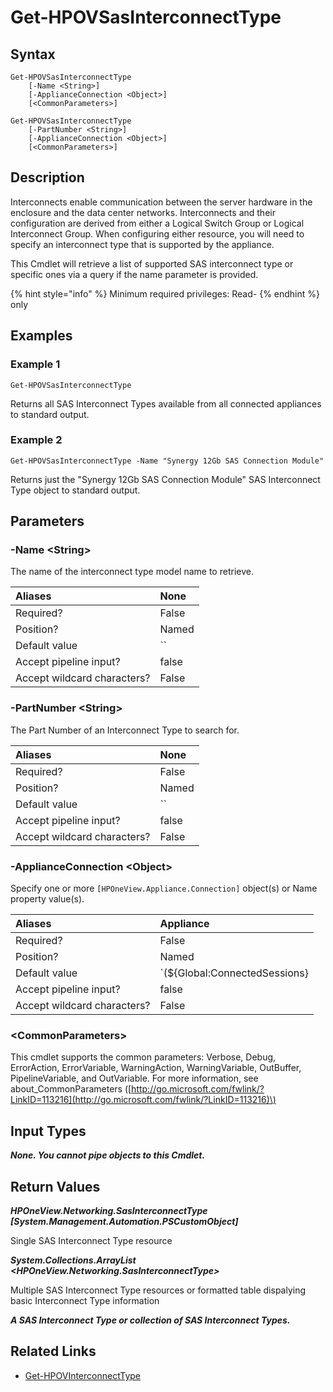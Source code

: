﻿---
description: Retrieve SAS Interconnect Type resource(s).
---

# Get-HPOVSasInterconnectType

## Syntax

```text
Get-HPOVSasInterconnectType
    [-Name <String>]
    [-ApplianceConnection <Object>]
    [<CommonParameters>]
```

```text
Get-HPOVSasInterconnectType
    [-PartNumber <String>]
    [-ApplianceConnection <Object>]
    [<CommonParameters>]
```

## Description

Interconnects enable communication between the server hardware in the enclosure and the data center networks. Interconnects and their configuration are derived from either a Logical Switch Group or Logical Interconnect Group. When configuring either resource, you will need to specify an interconnect type that is supported by the appliance.

This Cmdlet will retrieve a list of supported SAS interconnect type or specific ones via a query if the name parameter is provided. 

{% hint style="info" %}
Minimum required privileges: Read-
{% endhint %}
only
## Examples

###  Example 1 

```text
Get-HPOVSasInterconnectType
```

Returns all SAS Interconnect Types available from all connected appliances to standard output.

###  Example 2 

```text
Get-HPOVSasInterconnectType -Name "Synergy 12Gb SAS Connection Module"
```

Returns just the "Synergy 12Gb SAS Connection Module" SAS Interconnect Type object to standard output.

## Parameters

### -Name &lt;String&gt;

The name of the interconnect type model name to retrieve.

| Aliases | None |
| :--- | :--- |
| Required? | False |
| Position? | Named |
| Default value | `` |
| Accept pipeline input? | false |
| Accept wildcard characters? | False |

### -PartNumber &lt;String&gt;

The Part Number of an Interconnect Type to search for.

| Aliases | None |
| :--- | :--- |
| Required? | False |
| Position? | Named |
| Default value | `` |
| Accept pipeline input? | false |
| Accept wildcard characters? | False |

### -ApplianceConnection &lt;Object&gt;

Specify one or more `[HPOneView.Appliance.Connection]` object(s) or Name property value(s).

| Aliases | Appliance |
| :--- | :--- |
| Required? | False |
| Position? | Named |
| Default value | `(${Global:ConnectedSessions} | ? Default)` |
| Accept pipeline input? | false |
| Accept wildcard characters? | False |

### &lt;CommonParameters&gt;

This cmdlet supports the common parameters: Verbose, Debug, ErrorAction, ErrorVariable, WarningAction, WarningVariable, OutBuffer, PipelineVariable, and OutVariable. For more information, see about\_CommonParameters \([http://go.microsoft.com/fwlink/?LinkID=113216](http://go.microsoft.com/fwlink/?LinkID=113216)\)

## Input Types

_**None.  You cannot pipe objects to this Cmdlet.**_

## Return Values

_**HPOneView.Networking.SasInterconnectType [System.Management.Automation.PSCustomObject]**_

Single SAS Interconnect Type resource

_**System.Collections.ArrayList <HPOneView.Networking.SasInterconnectType>**_

Multiple SAS Interconnect Type resources or formatted table dispalying basic Interconnect Type information

_**A SAS Interconnect Type or collection of SAS Interconnect Types.**_



## Related Links

* [Get-HPOVInterconnectType](get-hpovinterconnecttype.md)

